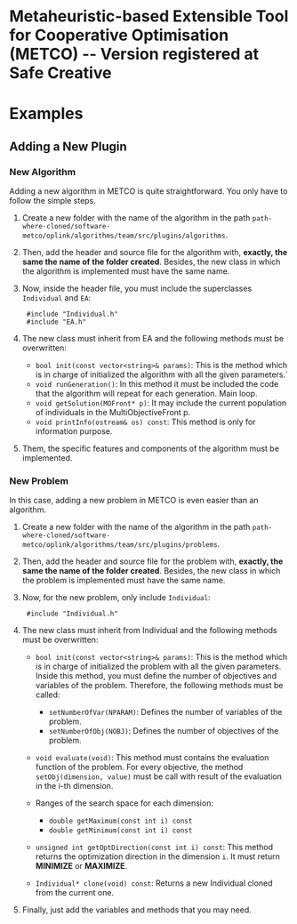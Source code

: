 # Metaheuristic-based Extensible Tool for Cooperative Optimisation (METCO) -- Version registered at Safe Creative

# Examples

## Adding a New Plugin


### New Algorithm

Adding a new algorithm in METCO is quite straightforward. You only have to follow the simple steps.

1. Create a new folder with the name of the algorithm in the path `path-where-cloned/software-metco/oplink/algorithms/team/src/plugins/algorithms`.
2. Then, add the header and source file for the algorithm with, **exactly, the same the name of the folder created**. Besides, the new class in which the algorithm is implemented must have the same name.
3. Now, inside the header file, you must include the superclasses `Individual` and `EA`: 
        
        #include "Individual.h"
        #include "EA.h" 

4. The new class must inherit from EA and the following methods must be overwritten:

    * `bool init(const vector<string>& params)`: This is the method which is in charge of initialized the algorithm with all the given parameters.`
    * `void runGeneration()`: In this method it must be included the code that the algorithm will repeat for each generation. Main loop.
    * `void getSolution(MOFront* p)`: It may include the current population of individuals in the MultiObjectiveFront p.
    * `void printInfo(ostream& os) const`: This method is only for information purpose.

5. Them, the specific features and components of the algorithm must be implemented.


### New Problem

In this case, adding a new problem in METCO is even easier than an algorithm.

1. Create a new folder with the name of the algorithm in the path `path-where-cloned/software-metco/oplink/algorithms/team/src/plugins/problems`.
2. Then, add the header and source file for the problem with, **exactly, the same the name of the folder created**. Besides, the new class in which the problem is implemented must have the same name.
3. Now, for the new problem, only include `Individual`: 
        
        #include "Individual.h"

4. The new class must inherit from Individual and the following methods must be overwritten:

    * `bool init(const vector<string>& params)`: This is the method which is in charge of initialized the problem with all the given parameters. Inside this method, you must define the number of objectives and variables of the problem. Therefore, the following methods must be called:
        * `setNumberOfVar(NPARAM)`: Defines the number of variables of the problem.
        * `setNumberOfObj(NOBJ)`: Defines the number of objectives of the problem.
    * `void evaluate(void)`: This method must contains the evaluation function of the problem. For every objective, the method `setObj(dimension, value)` must be call with result of the evaluation in the i-th dimension. 
    * Ranges of the search space for each dimension:

        * `double getMaximum(const int i) const`
        * `double getMinimum(const int i) const`
    * `unsigned int getOptDirection(const int i) const`: This method returns the optimization direction in the dimension `i`. It must return **MINIMIZE** or **MAXIMIZE**.
    * `Individual* clone(void) const`: Returns a new Individual cloned from the current one.

5. Finally, just add the variables and methods that you may need.